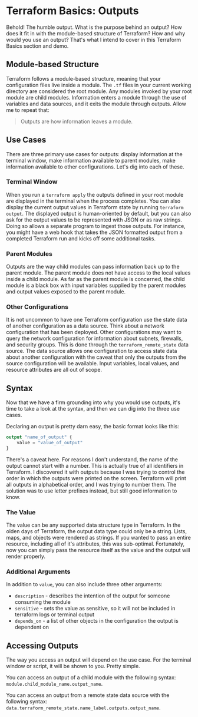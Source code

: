 # Terraform Basics: Outputs

Behold! The humble output. What is the purpose behind an output? How does it fit in with the module-based structure of Terraform? How and why would you use an output? That's what I intend to cover in this Terraform Basics section and demo.

## Module-based Structure

Terraform follows a module-based structure, meaning that your configuration files live inside a module. The `.tf` files in your current working directory are considered the root module. Any modules invoked by your root module are child modules. Information enters a module through the use of variables and data sources, and it exits the module through outputs. Allow me to repeat that:

> Outputs are how information leaves a module.

## Use Cases

There are three primary use cases for outputs: display information at the terminal window, make information available to parent modules, make information available to other configurations. Let's dig into each of these.

### Terminal Window

When you run a `terraform apply` the outputs defined in your root module are displayed in the terminal when the process completes. You can also display the current output values in Terraform state by running `terraform output`. The displayed output is human-oriented by default, but you can also ask for the output values to be represented with JSON or as raw strings. Doing so allows a separate program to ingest those outputs. For instance, you might have a web hook that takes the JSON formatted output from a completed Terraform run and kicks off some additional tasks.

### Parent Modules

Outputs are the way child modules can pass information back up to the parent module. The parent module does not have access to the local values inside a child module. As far as the parent module is concerned, the child module is a black box with input variables supplied by the parent modules and output values exposed to the parent module.

### Other Configurations

It is not uncommon to have one Terraform configuration use the state data of another configuration as a data source. Think about a network configuration that has been deployed. Other configurations may want to query the network configuration for information about subnets, firewalls, and security groups. This is done through the `terraform_remote_state` data source. The data source allows one configuration to access state data about another configuration with the caveat that only the outputs from the source configuration will be available. Input variables, local values, and resource attributes are all out of scope.

## Syntax

Now that we have a firm grounding into why you would use outputs, it's time to take a look at the syntax, and then we can dig into the three use cases.

Declaring an output is pretty darn easy, the basic format looks like this:

```terraform
output "name_of_output" {
    value = "value_of_output"
}
```

There's a caveat here. For reasons I don't understand, the name of the output cannot start with a number. This is actually true of all identifiers in Terraform. I discovered it with outputs because I was trying to control the order in which the outputs were printed on the screen. Terraform will print all outputs in alphabetical order, and I was trying to number them. The solution was to use letter prefixes instead, but still good information to know.

### The Value

The value can be any supported data structure type in Terraform. In the olden days of Terraform, the output data type could only be a string. Lists, maps, and objects were rendered as strings. If you wanted to pass an entire resource, including all of it's attributes, this was sub-optimal. Fortunately, now you can simply pass the resource itself as the value and the output will render properly.

### Additional Arguments

In addition to `value`, you can also include three other arguments:

* `description` - describes the intention of the output for someone consuming the module
* `sensitive` - sets the value as sensitive, so it will not be included in terraform logs or terminal output
* `depends_on` - a list of other objects in the configuration the output is dependent on

## Accessing Outputs

The way you access an output will depend on the use case. For the terminal window or script, it will be shown to you. Pretty simple.

You can access an output of a child module with the following syntax: `module.child_module_name.output_name`.

You can access an output from a remote state data source with the following syntax: `data.terraform_remote_state.name_label.outputs.output_name`.
